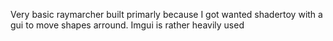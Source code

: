 Very basic raymarcher built primarly because I got wanted shadertoy with a gui to move shapes arround. Imgui is rather heavily used
